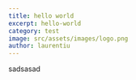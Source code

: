 ```yaml
---
title: hello world
excerpt: hello-world
category: test
image: src/assets/images/logo.png
author: laurentiu
---
```

sadsasad
